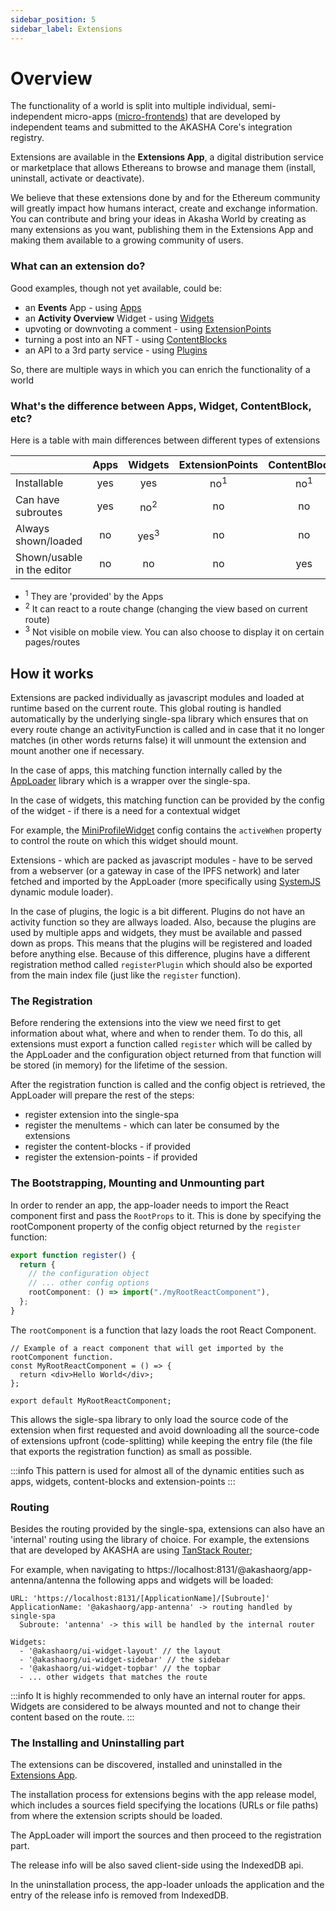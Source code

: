 ```yaml
---
sidebar_position: 5
sidebar_label: Extensions
---
```


# Overview

The functionality of a world is split into multiple individual, semi-independent micro-apps ([micro-frontends](https://micro-frontends.org/)) that are developed by independent teams and submitted to the AKASHA Core's integration registry.

Extensions are available in the **Extensions App**, a digital distribution service or marketplace that allows Ethereans to browse and manage them (install, uninstall, activate or deactivate).

We believe that these extensions done by and for the Ethereum community will greatly impact how humans interact, create and exchange information. You can contribute and bring your ideas in Akasha World by creating as many extensions as you want, publishing them in the Extensions App and making them available to a growing community of users.

### What can an extension do?

Good examples, though not yet available, could be:

- an **Events** App - using [Apps](./applications.md)
- an **Activity Overview** Widget - using [Widgets](./widgets.md)
- upvoting or downvoting a comment - using [ExtensionPoints](./extension-points.md)
- turning a post into an NFT - using [ContentBlocks](./editor/content_blocks.md)
- an API to a 3rd party service - using [Plugins](./plugins.md)

So, there are multiple ways in which you can enrich the functionality of a world

### What's the difference between Apps, Widget, ContentBlock, etc?

Here is a table with main differences between different types of extensions

|                            | Apps |     Widgets     | ExtensionPoints | ContentBlocks  | Plugins |
| -------------------------- | :--: | :-------------: | :-------------: | :------------: | :-----: |
| Installable                | yes  |       yes       | no<sup>1</sup>  | no<sup>1</sup> |   yes   |
| Can have subroutes         | yes  | no<sup>2</sup>  |       no        |       no       |   no    |
| Always shown/loaded        |  no  | yes<sup>3</sup> |       no        |       no       |   yes   |
| Shown/usable in the editor |  no  |       no        |       no        |      yes       |   yes   |

- <sup>1</sup> They are 'provided' by the Apps
- <sup>2</sup> It can react to a route change (changing the view based on current route)
- <sup>3</sup> Not visible on mobile view. You can also choose to display it on certain pages/routes

## How it works

Extensions are packed individually as javascript modules and loaded at runtime based on the current route.
This global routing is handled automatically by the underlying single-spa library which ensures that on every route change an activityFunction is called and in case that it no longer matches (in other words returns false) it will unmount the extension and mount another one if necessary.

In the case of apps, this matching function internally called by the [AppLoader](https://github.com/AKASHAorg/akasha-core/tree/next/libs/app-loader) library which is a wrapper over the single-spa.

In the case of widgets, this matching function can be provided by the config of the widget - if there is a need for a contextual widget

For example, the [MiniProfileWidget](https://github.com/AKASHAorg/akasha-core/blob/next/extensions/widgets/mini-profile/src/index.ts) config contains the `activeWhen` property to control the route on which this widget should mount.

Extensions - which are packed as javascript modules - have to be served from a webserver (or a gateway in case of the IPFS network) and later fetched and imported by the AppLoader (more specifically using [SystemJS](https://github.com/systemjs/systemjs) dynamic module loader).

In the case of plugins, the logic is a bit different. Plugins do not have an activity function so they are allways loaded. Also, because the plugins are used by multiple apps and widgets, they must be available and passed down as props. This means that the plugins will be registered and loaded before anything else. Because of this difference, plugins have a different registration method called `registerPlugin` which should also be exported from the main index file (just like the `register` function).

### The Registration

Before rendering the extensions into the view we need first to get information about what, where and when to render them.
To do this, all extensions must export a function called `register` which will be called by the AppLoader and the configuration object returned from that function will be stored (in memory) for the lifetime of the session.

After the registration function is called and the config object is retrieved, the AppLoader will prepare the rest of the steps:

- register extension into the single-spa
- register the menuItems - which can later be consumed by the extensions
- register the content-blocks - if provided
- register the extension-points - if provided

### The Bootstrapping, Mounting and Unmounting part

In order to render an app, the app-loader needs to import the React component first and pass the `RootProps` to it. This is done by specifying the rootComponent property of the config object returned by the `register` function:

```ts title="index.ts"
export function register() {
  return {
    // the configuration object
    // ... other config options
    rootComponent: () => import("./myRootReactComponent"),
  };
}
```

The `rootComponent` is a function that lazy loads the root React Component.

```tsx
// Example of a react component that will get imported by the rootComponent function.
const MyRootReactComponent = () => {
  return <div>Hello World</div>;
};

export default MyRootReactComponent;
```

This allows the sigle-spa library to only load the source code of the extension when first requested and avoid downloading all
the source-code of extensions upfront (code-splitting) while keeping the entry file (the file that exports the registration function) as small as possible.

:::info
This pattern is used for almost all of the dynamic entities such as apps, widgets, content-blocks and extension-points
:::

### Routing

Besides the routing provided by the single-spa, extensions can also have an 'internal' routing using the library of choice. For example, the extensions that are developed by AKASHA are using [TanStack Router](https://tanstack.com/router/latest);

For example, when navigating to https://localhost:8131/@akashaorg/app-antenna/antenna the following apps and widgets will be loaded:

```
URL: 'https://localhost:8131/[ApplicationName]/[Subroute]'
ApplicationName: '@akashaorg/app-antenna' -> routing handled by single-spa
  Subroute: 'antenna' -> this will be handled by the internal router

Widgets:
  - '@akashaorg/ui-widget-layout' // the layout
  - '@akashaorg/ui-widget-sidebar' // the sidebar
  - '@akashaorg/ui-widget-topbar' // the topbar
  - ... other widgets that matches the route
```

:::info
It is highly recommended to only have an internal router for apps. Widgets are considered to be always mounted and not to change their content based on the route.
:::

### The Installing and Uninstalling part

The extensions can be discovered, installed and uninstalled in the [Extensions App](https://github.com/AKASHAorg/akasha-core/tree/next/extensions/apps/extensions).

The installation process for extensions begins with the app release model, which includes a sources field specifying the locations (URLs or file paths) from where the extension scripts should be loaded.

The AppLoader will import the sources and then proceed to the registration part.

The release info will be also saved client-side using the IndexedDB api.

In the uninstallation process, the app-loader unloads the application and the entry of the release info is removed from IndexedDB.
